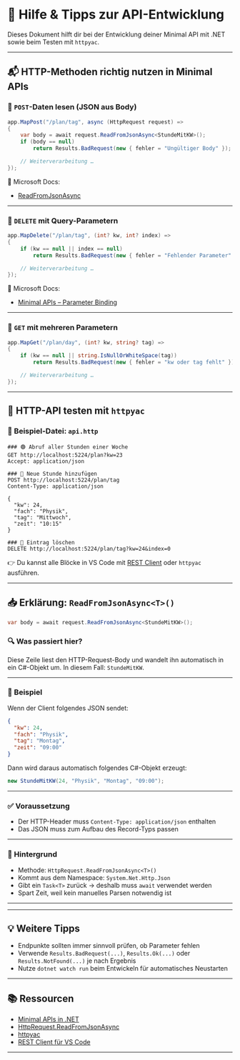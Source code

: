 # 🧰 Hilfe & Tipps zur API-Entwicklung

Dieses Dokument hilft dir bei der Entwicklung deiner Minimal API mit .NET sowie beim Testen mit `httpyac`.

---

## 📬 HTTP-Methoden richtig nutzen in Minimal APIs

### 🔸 `POST`-Daten lesen (JSON aus Body)

```csharp
app.MapPost("/plan/tag", async (HttpRequest request) =>
{
    var body = await request.ReadFromJsonAsync<StundeMitKW>();
    if (body == null)
        return Results.BadRequest(new { fehler = "Ungültiger Body" });

    // Weiterverarbeitung …
});
```

📄 Microsoft Docs:
- [ReadFromJsonAsync](https://learn.microsoft.com/dotnet/api/microsoft.aspnetcore.http.httprequestjsonextensions.readfromjsonasync)

---

### 🔸 `DELETE` mit Query-Parametern

```csharp
app.MapDelete("/plan/tag", (int? kw, int? index) =>
{
    if (kw == null || index == null)
        return Results.BadRequest(new { fehler = "Fehlender Parameter" });

    // Weiterverarbeitung …
});
```

📄 Microsoft Docs:
- [Minimal APIs – Parameter Binding](https://learn.microsoft.com/aspnet/core/fundamentals/minimal-apis#parameter-binding)

---

### 🔸 `GET` mit mehreren Parametern

```csharp
app.MapGet("/plan/day", (int? kw, string? tag) =>
{
    if (kw == null || string.IsNullOrWhiteSpace(tag))
        return Results.BadRequest(new { fehler = "kw oder tag fehlt" });

    // Weiterverarbeitung …
});
```

---

## 🧪 HTTP-API testen mit `httpyac`



### 📁 Beispiel-Datei: `api.http`

```http
### 🟢 Abruf aller Stunden einer Woche
GET http://localhost:5224/plan?kw=23
Accept: application/json

### 🔵 Neue Stunde hinzufügen
POST http://localhost:5224/plan/tag
Content-Type: application/json

{
  "kw": 24,
  "fach": "Physik",
  "tag": "Mittwoch",
  "zeit": "10:15"
}

### 🔴 Eintrag löschen
DELETE http://localhost:5224/plan/tag?kw=24&index=0
```

👉 Du kannst alle Blöcke in VS Code mit [REST Client](https://marketplace.visualstudio.com/items?itemName=humao.rest-client) oder `httpyac` ausführen.

---

## 📥 Erklärung: `ReadFromJsonAsync<T>()`

```csharp
var body = await request.ReadFromJsonAsync<StundeMitKW>();
```

### 🔍 Was passiert hier?

Diese Zeile liest den HTTP-Request-Body und wandelt ihn automatisch in ein C#-Objekt um. In diesem Fall: `StundeMitKW`.

---

### 🧠 Beispiel

Wenn der Client folgendes JSON sendet:

```json
{
  "kw": 24,
  "fach": "Physik",
  "tag": "Montag",
  "zeit": "09:00"
}
```

Dann wird daraus automatisch folgendes C#-Objekt erzeugt:

```csharp
new StundeMitKW(24, "Physik", "Montag", "09:00");
```

---

### ✅ Voraussetzung

- Der HTTP-Header muss `Content-Type: application/json` enthalten
- Das JSON muss zum Aufbau des Record-Typs passen

---

### 📘 Hintergrund

- Methode: `HttpRequest.ReadFromJsonAsync<T>()`
- Kommt aus dem Namespace: `System.Net.Http.Json`
- Gibt ein `Task<T>` zurück → deshalb muss `await` verwendet werden
- Spart Zeit, weil kein manuelles Parsen notwendig ist

---
---

## 💡 Weitere Tipps

- Endpunkte sollten immer sinnvoll prüfen, ob Parameter fehlen
- Verwende `Results.BadRequest(...)`, `Results.Ok(...)` oder `Results.NotFound(...)` je nach Ergebnis
- Nutze `dotnet watch run` beim Entwickeln für automatisches Neustarten

---

## 📚 Ressourcen

- [Minimal APIs in .NET](https://learn.microsoft.com/aspnet/core/fundamentals/minimal-apis)
- [HttpRequest.ReadFromJsonAsync](https://learn.microsoft.com/dotnet/api/microsoft.aspnetcore.http.httprequestjsonextensions.readfromjsonasync)
- [httpyac](https://github.com/AnWeber/httpyac)
- [REST Client für VS Code](https://marketplace.visualstudio.com/items?itemName=humao.rest-client)

---
